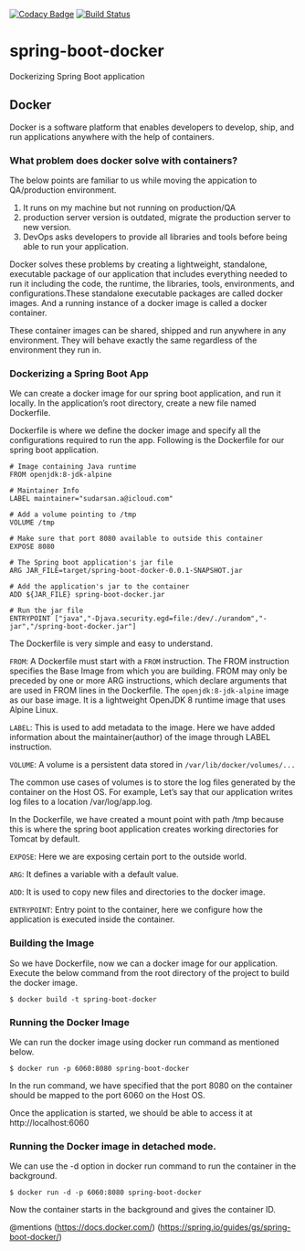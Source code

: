 [![Codacy Badge](https://api.codacy.com/project/badge/Grade/ad4ef0b8ceda4b18922be3982e929de9)](https://www.codacy.com/app/sudarsan.a/spring-boot-docker?utm_source=github.com&amp;utm_medium=referral&amp;utm_content=isudarsan/spring-boot-docker&amp;utm_campaign=Badge_Grade)
[![Build Status](https://travis-ci.com/isudarsan/spring-boot-docker.svg?branch=master)](https://travis-ci.com/isudarsan/spring-boot-docker)

# spring-boot-docker
Dockerizing Spring Boot application

## Docker
Docker is a software platform that enables developers to develop, ship, and run applications anywhere with the help of containers.

### What problem does docker solve with containers?
The below points are familiar to us while moving the appication to QA/production environment.

1. It runs on my machine but not running on production/QA
2. production server version is outdated, migrate the production server to new version.
3. DevOps asks developers to provide all libraries and tools before being able to run your application.

Docker solves these problems by creating a lightweight, standalone, executable package of our application that includes everything needed to run it including the code, the runtime, the libraries, tools, environments, and configurations.These standalone executable packages are called docker images. And a running instance of a docker image is called a docker container.

These container images can be shared, shipped and run anywhere in any environment. They will behave exactly the same regardless of the environment they run in.

### Dockerizing a Spring Boot App
We can create a docker image for our spring boot application, and run it locally. In the application’s root directory, create a new file named Dockerfile.

Dockerfile is where we define the docker image and specify all the configurations required to run the app. Following is the Dockerfile for our spring boot application.

```
# Image containing Java runtime
FROM openjdk:8-jdk-alpine

# Maintainer Info
LABEL maintainer="sudarsan.a@icloud.com"

# Add a volume pointing to /tmp
VOLUME /tmp

# Make sure that port 8080 available to outside this container
EXPOSE 8080

# The Spring boot application's jar file
ARG JAR_FILE=target/spring-boot-docker-0.0.1-SNAPSHOT.jar

# Add the application's jar to the container
ADD ${JAR_FILE} spring-boot-docker.jar

# Run the jar file 
ENTRYPOINT ["java","-Djava.security.egd=file:/dev/./urandom","-jar","/spring-boot-docker.jar"]
   ```
The Dockerfile is very simple and easy to understand.

`FROM`: A Dockerfile must start with a `FROM` instruction. The FROM instruction specifies the Base Image from which you are building.           FROM may only be preceded by one or more ARG instructions, which declare arguments that are used in FROM lines in the                   Dockerfile. The `openjdk:8-jdk-alpine` image as our base image. It is a lightweight OpenJDK 8 runtime image that uses Alpine             Linux.

`LABEL`: This is used to add metadata to the image. Here we have added information about the maintainer(author) of the image through              LABEL instruction.

`VOLUME`: A volume is a persistent data stored in `/var/lib/docker/volumes/...`

The common use cases of volumes is to store the log files generated by the container on the Host OS. For example, Let’s say that our application writes log files to a location /var/log/app.log.

In the Dockerfile, we have created a mount point with path /tmp because this is where the spring boot application creates working directories for Tomcat by default.

`EXPOSE`: Here we are exposing certain port to the outside world.

`ARG`: It defines a variable with a default value. 

`ADD`: It is used to copy new files and directories to the docker image.

`ENTRYPOINT`: Entry point to the container, here we configure how the application is executed inside the container.

### Building the Image
So we have Dockerfile, now we can a docker image for our application. Execute the below command from the root directory of the project to build the docker image.

`$ docker build -t spring-boot-docker`

### Running the Docker Image
We can run the docker image using docker run command as mentioned below.

`$ docker run -p 6060:8080 spring-boot-docker`

In the run command, we have specified that the port 8080 on the container should be mapped to the port 6060 on the Host OS.

Once the application is started, we should be able to access it at http://localhost:6060

### Running the Docker image in detached mode.

We can use the -d option in docker run command to run the container in the background.

`$ docker run -d -p 6060:8080 spring-boot-docker`

Now the container starts in the background and gives the container ID.

@mentions (https://docs.docker.com/)
          (https://spring.io/guides/gs/spring-boot-docker/)
